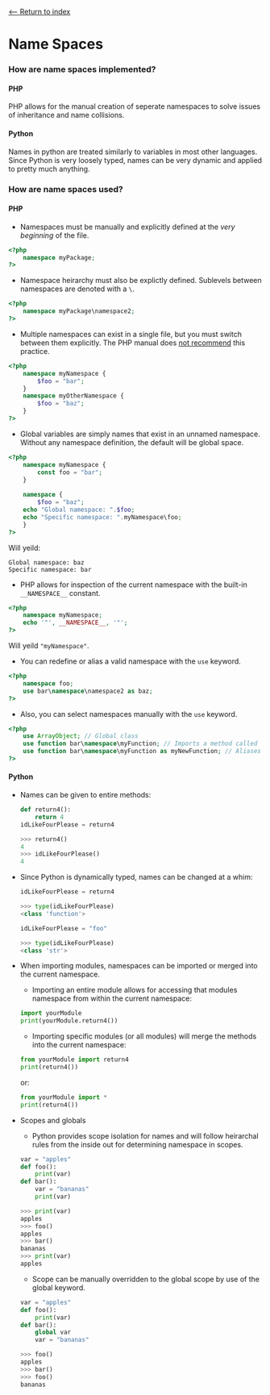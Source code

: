 [<-- Return to index](../README.md)
# Name Spaces

### How are name spaces implemented?
#### PHP
PHP allows for the manual creation of seperate namespaces to solve issues of inheritance and name collisions.
#### Python
Names in python are treated similarly to variables in most other languages. Since Python is very loosely typed, names can be very dynamic and applied to pretty much anything. 

### How are name spaces used?
#### PHP
* Namespaces must be manually and explicitly defined at the *very beginning* of the file.
```php
<?php
    namespace myPackage;
?>
```
* Namespace heirarchy must also be explictly defined. Sublevels between namespaces are denoted with a `\`.
```php
<?php
    namespace myPackage\namespace2;
?>
```
* Multiple namespaces can exist in a single file, but you must switch between them explicitly. The PHP manual does [not recommend](https://secure.php.net/manual/en/language.namespaces.definitionmultiple.php) this practice.
```php
<?php
    namespace myNamespace {
        $foo = "bar";
    }
    namespace myOtherNamespace {
        $foo = "baz";
    }
?>
```

* Global variables are simply names that exist in an unnamed namespace. Without any namespace definition, the default will be global space.
```php
<?php
    namespace myNamespace {
        const foo = "bar";
    }
    
    namespace { 
        $foo = "baz";
	echo "Global namespace: ".$foo;
	echo "Specific namespace: ".myNamespace\foo;
    }
?>
```
Will yeild:
```
Global namespace: baz
Specific namespace: bar
```

* PHP allows for inspection of the current namespace with the built-in `__NAMESPACE__` constant.
```php
<?php
    namespace myNamespace;
    echo '"', __NAMESPACE__, '"';
?>
```
Will yeild `"myNamespace"`.

* You can redefine or alias a valid namespace with the `use` keyword.
```php
<?php
    namespace foo;
    use bar\namespace\namespace2 as baz;
?>
```

* Also, you can select namespaces manually with the `use` keyword.
```php
<?php
    use ArrayObject; // Global class
    use function bar\namespace\myFunction; // Imports a method called `myFunction` from the bar\namespace namespace
    use function bar\namespace\myFunction as myNewFunction; // Aliases bar\namespace's `myFunction` method to the name `myNewFunction`
?>
```

#### Python
* Names can be given to entire methods:
  ```python
  def return4():
      return 4
  idLikeFourPlease = return4

  >>> return4()
  4
  >>> idLikeFourPlease()
  4
  ```

* Since Python is dynamically typed, names can be changed at a whim:
  ```python
  idLikeFourPlease = return4

  >>> type(idLikeFourPlease)
  <class 'function'>

  idLikeFourPlease = "foo"

  >>> type(idLikeFourPlease)
  <class 'str'>
  ```

* When importing modules, namespaces can be imported or merged into the current namespace.
	- Importing an entire module allows for accessing that modules namespace from within the current namespace:
	```python
    import yourModule
    print(yourModule.return4())
    ```
    - Importing specific modules (or all modules) will merge the methods into the current namespace:
    ```python
    from yourModule import return4
    print(return4())
    ```
    or:
    ```python
    from yourModule import *
    print(return4())
    
* Scopes and globals
	- Python provides scope isolation for names and will follow heirarchal rules from the inside out for determining namespace in scopes.
	```python
	var = "apples"
	def foo():
	    print(var)
	def bar():
	    var = "bananas"
	    print(var)
	
	>>> print(var)
	apples
	>>> foo()
	apples
	>>> bar()
	bananas
	>>> print(var)
	apples
	```
	- Scope can be manually overridden to the global scope by use of the global keyword.
	```python
	var = "apples"
	def foo():
	    print(var)
	def bar():
	    global var
	    var = "bananas"
	
	>>> foo()
	apples
	>>> bar()
	>>> foo()
	bananas
	```
